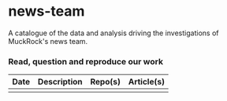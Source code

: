 # news-team
A catalogue of the data and analysis driving the investigations of MuckRock's news team. 

### Read, question and reproduce our work 

Date|Description|Repo(s)|Article(s)
----|-----------|:--:|:-----:
    |           |    | 
